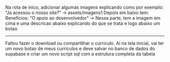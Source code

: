 Na rota de inico, adicionar algumas imagens explicando como por exemplo:
"Ja acessou o nosso site?" -> assets/imagens1
Depois em baixo tem:
Beneficios:
"O apoio ao desenvolvedor" ->
Nessa parte, tem a imagem em cima e uma descricao abaixo explicando do que se trata e logo abaixo um botao

---

Faltou fazer o download ou compartilhar o curriculo. Ai na tela inicial, vai ter um novo botao de meus curriculos e deve salvar no banco de dados do supabase e criar um novo script sql com a estrutura completa da tabela